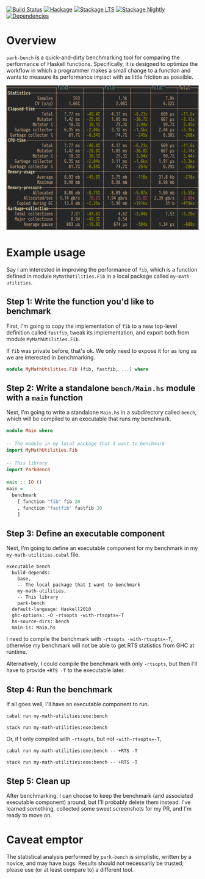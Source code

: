 [![Build Status](https://github.com/awkward-squad/park-bench/workflows/Haskell-CI/badge.svg)](https://github.com/awkward-squad/park-bench/actions?query=workflow%3AHaskell-CI) [![Hackage](https://img.shields.io/hackage/v/park-bench.svg?label=park-bench&logo=haskell)](https://hackage.haskell.org/package/park-bench) [![Stackage LTS](https://stackage.org/package/park-bench/badge/lts)](https://www.stackage.org/lts/package/park-bench) [![Stackage Nightly](https://stackage.org/package/park-bench/badge/nightly)](https://www.stackage.org/nightly/package/park-bench) [![Dependencies](https://img.shields.io/hackage-deps/v/park-bench)](https://packdeps.haskellers.com/reverse/park-bench)

# Overview

`park-bench` is a quick-and-dirty benchmarking tool for comparing the performance of Haskell functions. Specifically, it
is designed to optimize the workflow in which a programmer makes a small change to a function and wants to measure its
performance impact with as little friction as possible.

![Screenshot](https://github.com/awkward-squad/park-bench/blob/main/images/screenshot.png?raw=true)

# Example usage

Say I am interested in improving the performance of `fib`, which is a function defined in module `MyMathUtilities.Fib`
in a local package called `my-math-utilities`.

## Step 1: Write the function you'd like to benchmark

First, I'm going to copy the implementation of `fib` to a new top-level definition called `fastfib`, tweak its
implementation, and export both from module `MyMathUtilities.Fib`.

If `fib` was private before, that's ok. We only need to expose it for as long as we are interested in benchmarking.

```haskell
module MyMathUtilities.Fib (fib, fastfib, ...) where
```

## Step 2: Write a standalone `bench/Main.hs` module with a `main` function

Next, I'm going to write a standalone `Main.hs` in a subdirectory called `bench`, which will be compiled to an
executable that runs my benchmark.

```haskell
module Main where

-- The module in my local package that I want to benchmark
import MyMathUtilities.Fib

-- This library
import ParkBench

main :: IO ()
main =
  benchmark
    [ function "fib" fib 20
    , function "fastfib" fastfib 20
    ]
```

## Step 3: Define an executable component

Next, I'm going to define an executable component for my benchmark in my `my-math-utilities.cabal` file.

```cabal
executable bench
  build-depends:
    base,
    -- The local package that I want to benchmark
    my-math-utilities,
    -- This library
    park-bench
  default-language: Haskell2010
  ghc-options: -O -rtsopts -with-rtsopts=-T
  hs-source-dirs: bench
  main-is: Main.hs
```

I need to compile the benchmark with `-rtsopts -with-rtsopts=-T`, otherwise my benchmark will not be able to get RTS
statistics from GHC at runtime.

Alternatively, I could compile the benchmark with only `-rtsopts`, but then I'll have to provide `+RTS -T` to the
executable later.

## Step 4: Run the benchmark

If all goes well, I'll have an executable component to run.

```
cabal run my-math-utilities:exe:bench
```
```
stack run my-math-utilities:exe:bench
```

Or, if I only compiled with `-rtsopts`, but not `-with-rtsopts=-T`,

```
cabal run my-math-utilities:exe:bench -- +RTS -T
```
```
stack run my-math-utilities:exe:bench -- +RTS -T
```

## Step 5: Clean up

After benchmarking, I can choose to keep the benchmark (and associated executable component) around, but I'll probably
delete them instead. I've learned something, collected some sweet screenshots for my PR, and I'm ready to move on.

# Caveat emptor

The statistical analysis performed by `park-bench` is simplistic, written by a novice, and may have bugs. Results should
not necessarily be trusted; please use (or at least compare to) a different tool.
